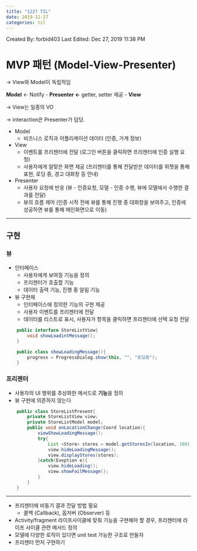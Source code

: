 ```yaml
---
title: "1227 TIL"
date: 2019-12-27
categories: til
---
```


Created By: forbid403
Last Edited: Dec 27, 2019 11:38 PM

# MVP 패턴 (Model-View-Presenter)

→ View와 Model이 독립적임

**Model** ← Notify - **Presenter ←** getter, setter 제공 - **View**

→ View는 일종의 VO

→ interaction은 Presenter가 담당.

- Model
    - 비즈니스 로직과 어플리케이션 데이터 (인증, 가계 정보)
- View
    - 이벤트를 프리젠터에 전달 (로그인 버튼을 클릭하면 프리젠터에 인증 실행 요청)
    - 사용자에게 알맞은 화면 제공 (프리젠터를 통해 전달받은 데이터를 위젯을 통해 표현, 로딩 중, 경고 대화창 등 안내)
- Presenter
    - 사용자 요청에 반응 (뷰 - 인증요청, 모델 - 인증 수행, 뷰에 모델에서 수행한 결과를 전달)
    - 뷰의 흐름 제어 (인증 시작 전에 뷰를 통해 진행 중 대화창을 보여주고, 인증에 성공하면 뷰를 통해 메인화면으로 이동)

---

## 구현

### 뷰

- 인터페이스
    - 사용자에게 보여질 기능을 정의
    - 프리젠터가 호출할 기능
    - 데이터 출력 기능, 진행 중 알림 기능
- 뷰 구현체
    - 인터페이스에 정의한 기능의 구현 제공
    - 사용자 이벤트를 프리젠터에 전달
    - 데이터를 리스트로 표시, 사용자가 항목을 클릭하면 프리젠터에 선택 요청 전달
    
```java
    public interface StoreListView{
    	void showLoadintMessage();
    }

    public class showLoadingMessage(){
    	progress = ProgressDialog.show(this, "", "로딩중");
    }
```

### 프리젠터

- 사용자의 UI 행위를 추상화한 메서드로 **기능**을 정의
- 뷰 구현에 의존하지 않는다
```java
    public class StoreListPresent{
    	private StoreListView view;
    	private StoreListModel model;
    	public void onLocationChange(Coord location){
    		viewShowLoadingMessage();
    		try{
    			List <Store> stores = model.getStoresIn(location, 100);
    			view.hideLoadingMessage();
    			view.displayStores(stores);
    		}catch(Exeption e){
    			view.hideLoading();
    			view.showFailMessage();
    		}
    	}
    }
```
---

- 프리젠터에 비동기 결과 전달 방법 필요
    - 콜백 (Callback), 옵저버 (Observer) 등
- Activity/fragment 라이프사이클에 맞춰 기능을 구현해야 할 경우, 프리젠터에 라이프 사이클 관련 메서드 정의
- 모델에 다양한 로직이 있다면 unit test 가능한 구조로 만들자
- 프리젠터 먼저 구현하기
